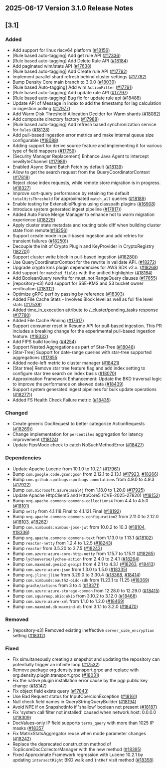 ## 2025-06-17 Version 3.1.0 Release Notes

## [3.1]
### Added
- Add support for linux riscv64 platform ([#18156](https://github.com/density-project/Density/pull/18156))
- [Rule based auto-tagging] Add get rule API ([#17336](https://github.com/density-project/Density/pull/17336))
- [Rule based auto-tagging] Add Delete Rule API ([#18184](https://github.com/density-project/Density/pull/18184))
- Add paginated wlm/stats API ([#17638](https://github.com/density-project/Density/pull/17638))
- [Rule based auto-tagging] Add Create rule API ([#17792](https://github.com/density-project/Density/pull/17792))
- Implement parallel shard refresh behind cluster settings ([#17782](https://github.com/density-project/Density/pull/17782))
- Bump Density Core main branch to 3.0.0 ([#18039](https://github.com/density-project/Density/pull/18039))
- [Rule based Auto-tagging] Add wlm `ActionFilter` ([#17791](https://github.com/density-project/Density/pull/17791))
- [Rule based auto-tagging] Add update rule API ([#17797](https://github.com/density-project/Density/pull/17797))
- [Rule based auto-tagging] Bug fix for update rule api ([#18488](https://github.com/density-project/Density/pull/18488))
- Update API of Message in index to add the timestamp for lag calculation in ingestion polling ([#17977](https://github.com/density-project/Density/pull/17977/))
- Add Warm Disk Threshold Allocation Decider for Warm shards ([#18082](https://github.com/density-project/Density/pull/18082))
- Add composite directory factory ([#17988](https://github.com/density-project/Density/pull/17988))
- [Rule based auto-tagging] Add refresh based synchronization service for `Rule`s ([#18128](https://github.com/density-project/Density/pull/18128))
- Add pull-based ingestion error metrics and make internal queue size configurable ([#18088](https://github.com/density-project/Density/pull/18088))
- Adding support for derive source feature and implementing it for various type of field mappers ([#17759](https://github.com/density-project/Density/pull/17759))
- [Security Manager Replacement] Enhance Java Agent to intercept newByteChannel ([#17989](https://github.com/density-project/Density/pull/17989))
- Enabled Async Shard Batch Fetch by default ([#18139](https://github.com/density-project/Density/pull/18139))
- Allow to get the search request from the QueryCoordinatorContext ([#17818](https://github.com/density-project/Density/pull/17818))
- Reject close index requests, while remote store migration is in progress.([#18327](https://github.com/density-project/Density/pull/18327))
- Improve sort-query performance by retaining the default `totalHitsThreshold` for approximated `match_all` queries ([#18189](https://github.com/density-project/Density/pull/18189))
- Enable testing for ExtensiblePlugins using classpath plugins ([#16908](https://github.com/density-project/Density/pull/16908))
- Introduce system generated ingest pipeline ([#17817](https://github.com/density-project/Density/pull/17817)))
- Added Auto Force Merge Manager to enhance hot to warm migration experience ([#18229](https://github.com/density-project/Density/pull/18229))
- Apply cluster state metadata and routing table diff when building cluster state from remote([#18256](https://github.com/density-project/Density/pull/18256))
- Support create mode in pull-based ingestion and add retries for transient failures ([#18250](https://github.com/density-project/Density/pull/18250)))
- Decouple the init of Crypto Plugin and KeyProvider in CryptoRegistry ([18270](https://github.com/density-project/Density/pull18270)))
- Support cluster write block in pull-based ingestion ([#18280](https://github.com/density-project/Density/pull/18280)))
- Use QueryCoordinatorContext for the rewrite in validate API. ([#18272](https://github.com/density-project/Density/pull/18272))
- Upgrade crypto kms plugin dependencies for AWS SDK v2.x. ([#18268](https://github.com/density-project/Density/pull/18268))
- Add support for `matched_fields` with the unified highlighter ([#18164](https://github.com/density-project/Density/issues/18164))
- Add BooleanQuery rewrite for must_not RangeQuery clauses ([#17655](https://github.com/density-project/Density/pull/17655))
- [repository-s3] Add support for SSE-KMS and S3 bucket owner verification ([#18312](https://github.com/density-project/Density/pull/18312))
- Optimize gRPC perf by passing by reference ([#18303](https://github.com/density-project/Density/pull/18303))
- Added File Cache Stats - Involves Block level as well as full file level stats ([#17538](https://github.com/density-project/Density/issues/17479))
- Added time_in_execution attribute to /_cluster/pending_tasks response ([#17780](https://github.com/density-project/Density/pull/17780))
- Added File Cache Pinning ([#17617](https://github.com/density-project/Density/issues/13648))
- Support consumer reset in Resume API for pull-based ingestion. This PR includes a breaking change for the experimental pull-based ingestion feature. ([#18332](https://github.com/density-project/Density/pull/18332))
- Add FIPS build tooling ([#4254](https://github.com/density-project/security/issues/4254))
- Support Nested Aggregations as part of Star-Tree ([#18048](https://github.com/density-project/Density/pull/18048))
- [Star-Tree] Support for date-range queries with star-tree supported aggregations ([#17855](https://github.com/density-project/Density/pull/17855)
- Added node-left metric to cluster manager ([#18421](https://github.com/density-project/Density/pull/18421))
- [Star tree] Remove star tree feature flag and add index setting to configure star tree search on index basis ([#18070](https://github.com/density-project/Density/pull/18070))
- Approximation Framework Enhancement: Update the BKD traversal logic to improve the performance on skewed data ([#18439](https://github.com/density-project/Density/issues/18439))
- Support system generated ingest pipelines for bulk update operations ([#18277](https://github.com/density-project/Density/pull/18277)))
- Added FS Health Check Failure metric ([#18435](https://github.com/density-project/Density/pull/18435))

### Changed
- Create generic DocRequest to better categorize ActionRequests ([#18269](https://github.com/density-project/Density/pull/18269)))
- Change implementation for `percentiles` aggregation for latency improvement ([#18124](https://github.com/density-project/Density/pull/18124))
- Update FipsMode check to catch NoSuchMethodError ([#18427](https://github.com/density-project/Density/pull/18427))

### Dependencies
- Update Apache Lucene from 10.1.0 to 10.2.1 ([#17961](https://github.com/density-project/Density/pull/17961))
- Bump `com.google.code.gson:gson` from 2.12.1 to 2.13.1 ([#17923](https://github.com/density-project/Density/pull/17923), [#18266](https://github.com/density-project/Density/pull/18266))
- Bump `com.github.spotbugs:spotbugs-annotations` from 4.9.0 to 4.9.3 ([#17922](https://github.com/density-project/Density/pull/17922))
- Bump `com.microsoft.azure:msal4j` from 1.18.0 to 1.20.0 ([#17925](https://github.com/density-project/Density/pull/17925))
- Update Apache HttpClient5 and HttpCore5 (CVE-2025-27820) ([#18152](https://github.com/density-project/Density/pull/18152))
- Bump `org.apache.commons:commons-collections4` from 4.4 to 4.5.0 ([#18101](https://github.com/density-project/Density/pull/18101))
- Bump `netty` from 4.1.118.Final to 4.1.121.Final ([#18192](https://github.com/density-project/Density/pull/18192))
- Bump `org.apache.commons:commons-configuration2` from 2.11.0 to 2.12.0 ([#18103](https://github.com/density-project/Density/pull/18103), [#18262](https://github.com/density-project/Density/pull/18262))
- Bump `com.nimbusds:nimbus-jose-jwt` from 10.0.2 to 10.3 ([#18104](https://github.com/density-project/Density/pull/18104), [#18336](https://github.com/density-project/Density/pull/18336))
- Bump `org.apache.commons:commons-text` from 1.13.0 to 1.13.1 ([#18102](https://github.com/density-project/Density/pull/18102))
- Bump `reactor-netty` from 1.2.4 to 1.2.5 ([#18243](https://github.com/density-project/Density/pull/18243))
- Bump `reactor` from 3.5.20 to 3.7.5 ([#18243](https://github.com/density-project/Density/pull/18243))
- Bump `com.azure:azure-core-http-netty` from 1.15.7 to 1.15.11 ([#18265](https://github.com/density-project/Density/pull/18265))
- Bump `lycheeverse/lychee-action` from 2.4.0 to 2.4.1 ([#18264](https://github.com/density-project/Density/pull/18264))
- Bump `com.maxmind.geoip2:geoip2` from 4.2.1 to 4.3.1 ([#18263](https://github.com/density-project/Density/pull/18263), [#18413](https://github.com/density-project/Density/pull/18413))
- Bump `com.azure:azure-json` from 1.3.0 to 1.5.0 ([#18335](https://github.com/density-project/Density/pull/18335))
- Bump `org.jline:jline` from 3.29.0 to 3.30.4 ([#18368](https://github.com/density-project/Density/pull/18368), [#18414](https://github.com/density-project/Density/pull/18414))
- Bump `com.nimbusds:oauth2-oidc-sdk` from 11.23.1 to 11.25 ([#18369](https://github.com/density-project/Density/pull/18369))
- Bump `gradle/actions` from 3 to 4 ([#18371](https://github.com/density-project/Density/pull/18371))
- Bump `com.azure:azure-storage-common` from 12.28.0 to 12.29.0 ([#18415](https://github.com/density-project/Density/pull/18415))
- Bump `com.squareup.okio:okio` from 3.10.2 to 3.12.0 ([#18468](https://github.com/density-project/Density/pull/18468))
- Bump `com.azure:azure-xml` from 1.1.0 to 1.2.0 ([#18469](https://github.com/density-project/Density/pull/18469))
- Bump `com.maxmind.db:maxmind-db` from 3.1.1 to 3.2.0 ([#18470](https://github.com/density-project/Density/pull/18470))

### Removed
- [repository-s3] Removed existing ineffective `server_side_encryption` setting ([#18312](https://github.com/density-project/Density/pull/18312))

### Fixed
- Fix simultaneously creating a snapshot and updating the repository can potentially trigger an infinite loop ([#17532](https://github.com/density-project/Density/pull/17532))
- Remove package org.density.transport.grpc and replace with org.density.plugin.transport.grpc ([#18031](https://github.com/density-project/Density/pull/18031))
- Fix the native plugin installation error cause by the pgp public key change ([#18147](https://github.com/density-project/Density/pull/18147))
- Fix object field exists query ([#17843](https://github.com/density-project/Density/pull/17843))
- Use Bad Request status for InputCoercionException ([#18161](https://github.com/density-project/Density/pull/18161))
- Null check field names in QueryStringQueryBuilder ([#18194](https://github.com/density-project/Density/pull/18194))
- Avoid NPE if on SnapshotInfo if 'shallow' boolean not present ([#18187](https://github.com/density-project/Density/issues/18187))
- Fix 'system call filter not installed' caused when network.host: 0.0.0.0 ([#18309](https://github.com/density-project/Density/pull/18309))
- DocValues-only IP field supports `terms_query` with more than 1025 IP masks ([#18357](https://github.com/density-project/Density/pull/18357)
- Fix MatrixStatsAggregator reuse when mode parameter changes ([#18242](https://github.com/density-project/Density/issues/18242))
- Replace the deprecated construction method of TopScoreDocCollectorManager with the new method ([#18395](https://github.com/density-project/Density/pull/18395))
- Fixed Approximate Framework regression with Lucene 10.2.1 by updating `intersectRight` BKD walk and `IntRef` visit method ([#18358](https://github.com/density-project/Density/issues/18358))
